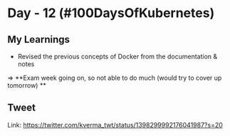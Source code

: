 # Day - 12 (#100DaysOfKubernetes)

## My Learnings

* Revised the previous concepts of Docker from the documentation & notes

=> **Exam week going on, so not able to do much (would try to cover up tomorrow) **


## Tweet

Link: https://twitter.com/kverma_twt/status/1398299992176041987?s=20

